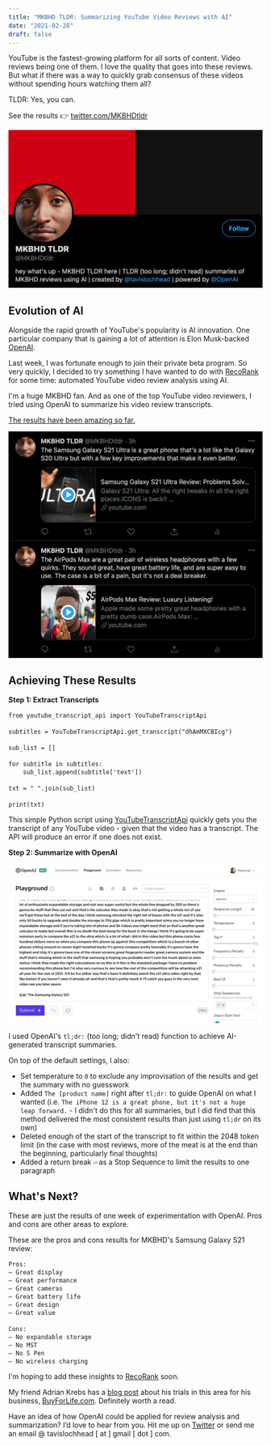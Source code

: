 ```yaml
---
title: "MKBHD TLDR: Summarizing YouTube Video Reviews with AI"
date: "2021-02-28"
draft: false
---
```


YouTube is the fastest-growing platform for all sorts of content. Video reviews being one of them. I love the quality that goes into these reviews. But what if there was a way to quickly grab consensus of these videos without spending hours watching them all?

TLDR: Yes, you can.

See the results 👉&nbsp;[twitter.com/MKBHDtldr](https://twitter.com/MKBHDtldr)

![tw1](./tw1.png "tw1")

## Evolution of AI

Alongside the rapid growth of YouTube's popularity is AI innovation. One particular company that is gaining a lot of attention is Elon Musk-backed [OpenAI](https://openai.com).

Last week, I was fortunate enough to join their private beta program. So very quickly, I decided to try something I have wanted to do with <a href="https://recorank.com" target="_blank" rel="noopener">RecoRank</a> for some time: automated YouTube video review analysis using AI.

I'm a huge MKBHD fan. And as one of the top YouTube video reviewers, I tried using OpenAI to summarize his video review transcripts.

[The results have been amazing so far.](https://twitter.com/MKBHDtldr)

![tw2](./tw2.png "tw2")

## Achieving These Results

**Step 1: Extract Transcripts**

```
from youtube_transcript_api import YouTubeTranscriptApi

subtitles = YouTubeTranscriptApi.get_transcript("dhAmMXCBIcg")

sub_list = []

for subtitle in subtitles:
    sub_list.append(subtitle['text'])

txt = " ".join(sub_list)

print(txt)
```

This simple Python script using [YouTubeTranscriptApi](https://pypi.org/project/youtube-transcript-api/) quickly gets you the transcript of any YouTube video - given that the video has a transcript. The API will produce an error if one does not exist.

**Step 2: Summarize with OpenAI**

![openai](./openai.png "openai")

I used OpenAI's `tl;dr:` (too long; didn't read) function to achieve AI-generated transcript summaries.

On top of the default settings, I also:

- Set temperature to `0` to exclude any improvisation of the results and get the summary with no guesswork
- Added `The [product name]` right after `tl;dr:` to guide OpenAI on what I wanted (i.e. `The iPhone 12 is a great phone, but it's not a huge leap forward.` - I didn't do this for all summaries, but I did find that this method delivered the most consistent results than just using `tl;dr` on its own)
- Deleted enough of the start of the transcript to fit within the 2048 token limit (in the case with most reviews, more of the meat is at the end than the beginning, particularly final thoughts)
- Added a return break `⏎` as a Stop Sequence to limit the results to one paragraph

## What's Next?

These are just the results of one week of experimentation with OpenAI. Pros and cons are other areas to explore.

These are the pros and cons results for MKBHD's Samsung Galaxy S21 review:

```
Pros:
– Great display
– Great performance
– Great cameras
– Great battery life
– Great design
– Great value

Cons:
– No expandable storage
– No MST
– No S Pen
– No wireless charging
```

I'm hoping to add these insights to <a href="https://recorank.com" target="_blank" rel="noopener">RecoRank</a> soon.

My friend Adrian Krebs has a <a href="https://www.buyforlife.com/blog/548RijnkRdPwn1cAI5RDjw/make-better-and-faster-purchasing-decisions-with-ai" target="_blank" rel="noopener">blog post</a> about his trials in this area for his business, <a href="https://BuyForLife.com" target="_blank" rel="noopener">BuyForLife.com</a>. Definitely worth a read.

Have an idea of how OpenAI could be applied for review analysis and summarization? I’d love to hear from you. Hit me up on [Twitter](https://twitter.com/tavislochhead) or send me an email @ tavislochhead [ at ] gmail [ dot ] com.
